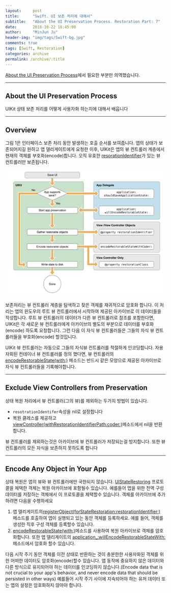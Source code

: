 ```yaml
---
layout:     post
title:      "Swift. UI 보존 처리에 대해서"
subtitle:   "About the UI Preservation Process. Restoration Part: 7"
date:       2018-10-22 18:45:00
author:     "MinJun Ju"
header-img: "img/tags/Swift-bg.jpg"
comments: true 
tags: [Swift, Restoration]
categories: archive
permalink: /archive/:title
---
```


[About the UI Preservation Process](https://developer.apple.com/documentation/uikit/view_controllers/preserving_your_app_s_ui_across_launches/about_the_ui_preservation_process)에서 필요한 부분만 의역했습니다.

---

## About the UI Preservation Process

UIKit 상태 보존 처리를 어떻게 사용자화 하는지에 대해서 배웁니다

---

## Overview

그림 1은 인터페이스 보존 처리 동안 발생하는 호출 순서를 보여줍니다. 앱의 상태가 보존되어지길 원하고 앱 델리게이트에게 요청한 이후, UIKit은 앱의 뷰 컨트롤러 계층에서 현재의 객체를 부호화(encode)합니다. 오직 유효한 [resorationIdentifier](https://developer.apple.com/documentation/uikit/uiviewcontroller/1621499-restorationidentifier)가 있는 뷰 컨트롤러만 보존됩니다.

![](/assets/post_img/posts/Restorazation-document-1.png)

보존처리는 뷰 컨트롤러 계층을 탐색하고 찾은 객체를 재귀적으로 암호화 합니다. 이 처리는 앱의 윈도우의 루트 뷰 컨트롤러에서 시작하여 제공된 아카이브로 이 데이터들을 작성합니다. 루트 뷰 컨트롤러의 데이터가 다른 뷰 컨트롤러로 참조를 포함한다면, UIKit은 각 새로운 뷰 컨트롤러에게 아카이브의 별도의 부분으로 데이터를 부호화(encode) 하도록 요청합니다. 그런 다음 이 자식 뷰 컨트롤러들은 그들의 자식 뷰 컨트롤러들을 부호화(encode) 할것입니다. 

UIKit 뷰 컨트롤러는 자동으로 그들의 자식뷰 컨트롤러를 적절하게 인코딩합니다. 자용자회된 컨테이너 뷰 컨트롤러를 정의 했다면, 뷰 컨트롤러의 [<U>encodeRestorableState(with:)</U>](https://developer.apple.com/documentation/uikit/uistaterestoring/1616866-encoderestorablestate) 메소드는 반드시 같은 모양으로 제공된 아카이브로 자식 뷰 컨트롤러들을 기록해야합니다.

---

## Exclude View Controllers from Preservation

상태 복원 처리에서 뷰 컨트롤러(그의 뷰)를 제외하는 두가지 방법이 있습니다.

- `resotrationIdentifer`속성을 nil로 설정합니다
- 복원 클레스를 제공하고 [viewController(withRestorationIdentifierPath:coder:)](https://developer.apple.com/documentation/uikit/uiviewcontrollerrestoration/1616859-viewcontroller)메소드에서 nil을 반환합니다. 

뷰 컨트롤러를 제외하는것은 아카이브에 뷰 컨트롤러가 저장되는걸 방지합니다. 또한 뷰 컨트롤러의 모든 자식을 보존하지 못하도록 합니다

---

## Encode Any Object in Your App

상태 복원은 앱의 뷰와 뷰 컨트롤러에만 국한되지 않습니다. [UIStateRestoring](https://developer.apple.com/documentation/uikit/uistaterestoring) 프로토콜을 체택한 객체는 복원 아카이브에 포함될수 있습니다. 예를들어 앱을 위한 전역 구성 데이터를 저장하는 객체에서 이 프로토콜을 체택할수 있습니다. 객체를 아카이브에 추가하려면 다음을 수행하세요

1. 앱 델리게이트의[<U>registerObject(forStateRestoration:restorationIdentifier:)</U>](https://developer.apple.com/documentation/uikit/uiapplication/1623027-registerobject) 메소드를 호출하여 앱이 실행되고 있는 동안 객체를 등록하세요. 예를 들어, 객체를 생성한 직후 구성 객체를 등록할수 있습니다. 
2. [<U>encodeRestorableState(with:)</U>](https://developer.apple.com/documentation/uikit/uistaterestoring/1616866-encoderestorablestate)메소드를 사용하여 복원 아카이브로 객체를 암호화합니다. 또한 앱 델리게이트의 [<U>application_:willEncodeRestorableStateWith:</U>](https://developer.apple.com/documentation/uikit/uiapplicationdelegate/1623099-application) 메소드에서 암호화 할수 있습니다. 

다음 시작 주기 동안 객체를 이전 상태로 반환하는 것이 충분한한 사용자화된 객체를 위한 어떠한 데이터도 암호화(encode)할수 있습니다. 앱 동작에 중요하지 않은 데이터와 다른 방식으로 유지되어야 하는 데이터를 인코딩하지 않습니다.(Encode data that is not crucial to your app's behavior, and never encode data that should be persisted in other ways) 예를들어 시작 주기 사이에 지속되어야 하는 유저 데이터 또는 앱의 설정은 암호화하지 않아야 합니다.
